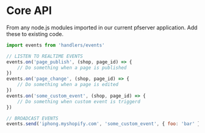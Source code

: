 # Core API

From any node.js modules imported in our current pfserver application. Add these to existing code. &#x20;

```javascript
import events from 'handlers/events'

// LISTEN TO REALTIME EVENTS
events.on('page_publish', (shop, page_id) => {
    // Do something when a page is published
})
events.on('page_change', (shop, page_id) => {
    // Do something when a page is edited
})
events.on('some_custom_event', (shop, page_id) => {
    // Do something when custom event is triggerd
})

// BROADCAST EVENTS
events.send('iphong.myshopify.com', 'some_custom_event', { foo: 'bar' })

```
